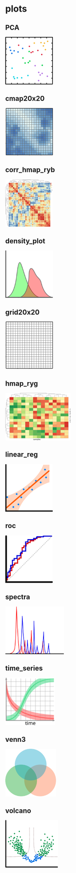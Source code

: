 # plots

## PCA
<img src="PCA.svg" height="150"/>

## cmap20x20
<img src="cmap20x20.svg" height="150"/>

## corr_hmap_ryb
<img src="corr_hmap_ryb.svg" height="150"/>

## density_plot
<img src="density_plot.svg" height="150"/>

## grid20x20
<img src="grid20x20.svg" height="150"/>

## hmap_ryg
<img src="hmap_ryg.svg" height="150"/>

## linear_reg
<img src="linear_reg.svg" height="150"/>

## roc
<img src="roc.svg" height="150"/>

## spectra
<img src="spectra.svg" height="150"/>

## time_series
<img src="time_series.svg" height="150"/>

## venn3
<img src="venn3.svg" height="150"/>

## volcano
<img src="volcano.svg" height="150"/>

